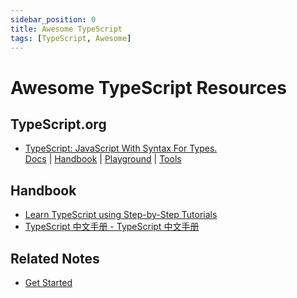 ```yaml
---
sidebar_position: 0
title: Awesome TypeScript
tags: [TypeScript, Awesome]
---
```


Awesome TypeScript Resources
============================

TypeScript.org
--------------

-   [TypeScript: JavaScript With Syntax For Types.](https://www.typescriptlang.org/)  
    [Docs](https://www.typescriptlang.org/docs/) |
    [Handbook](https://www.typescriptlang.org/docs/handbook/intro.html) |
    [Playground](https://www.typescriptlang.org/play) |
    [Tools](https://www.typescriptlang.org/tools)


Handbook
--------

-   [Learn TypeScript using Step-by-Step Tutorials](https://www.tutorialsteacher.com/typescript)
-   [TypeScript 中文手册 - TypeScript 中文手册](https://typescript.bootcss.com/)


Related Notes
-------------

-   [Get Started](ts_get-started.md)
